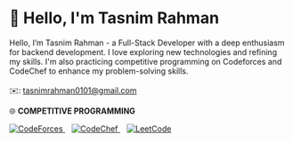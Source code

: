 # 💫 Hello, I'm Tasnim Rahman
Hello, I’m Tasnim Rahman - a Full-Stack Developer with a deep enthusiasm for backend development.
I love exploring new technologies and refining my skills. I'm also practicing competitive
programming on Codeforces and CodeChef to enhance my problem-solving skills.
</br></br>
✉️: tasnimrahman0101@gmail.com

🌐 **COMPETITIVE PROGRAMMING**
<p align="left">
  <a href="https://codeforces.com/profile/tasnimm_m" target="_blank">
    <img src="https://img.shields.io/badge/CodeForces-1F8ACB?style=flat-square&logo=codeforces&logoColor=white" alt="CodeForces"/>
  </a>&nbsp;&nbsp;

  <a href="https://www.codechef.com/users/tasnim_rahman" target="_blank">
    <img src="https://img.shields.io/badge/CodeChef-5B4638?style=flat-square&logo=codechef&logoColor=white" alt="CodeChef"/>
  </a>&nbsp;&nbsp;

  <a href="https://www.leetcode.com/tasnimm_rahman" target="_blank">
    <img src="https://img.shields.io/badge/LeetCode-F89F1B?style=flat-square&logo=leetcode&logoColor=white" alt="LeetCode"/>
  </a>
</p>

